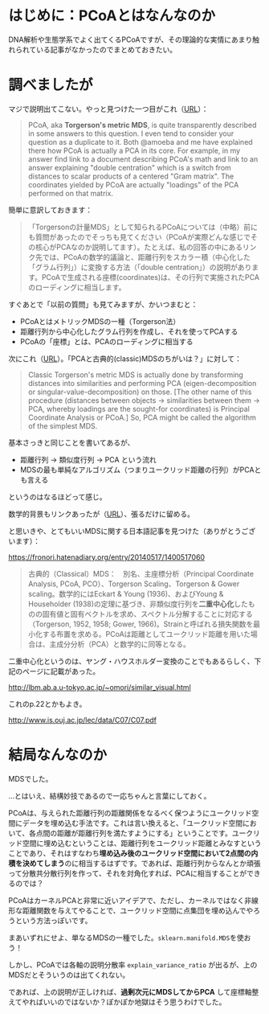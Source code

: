 # はじめに：PCoAとはなんなのか

DNA解析や生態学系でよく出てくるPCoAですが、その理論的な実情にあまり触れられている記事がなかったのでまとめておきたい。

# 調べましたが

マジで説明出てこない。やっと見つけた一つ目がこれ（[URL](https://stats.stackexchange.com/questions/222664/how-does-principal-coordinate-analysis-pcoa-work-as-compared-to-pca?noredirect=1&lq=1)）：


> PCoA, aka **Torgerson's metric MDS**, is quite transparently described in some answers to this question. I even tend to consider your question as a duplicate to it. Both @amoeba and me have explained there how PCoA is actually a PCA in its core. For example, in my answer find link to a document describing PCoA's math and link to an answer explaining "double centration" which is a switch from distances to scalar products of a centered "Gram matrix". The coordinates yielded by PCoA are actually "loadings" of the PCA performed on that matrix. 

簡単に意訳しておきます：

>「Torgersonの計量MDS」として知られるPCoAについては（中略）前にも質問があったのでそっちも見てください（PCoAが実際どんな感じでその核心がPCAなのか説明してます）。たとえば、私の回答の中にあるリンク先では、PCoAの数学的議論と、距離行列をスカラー積（中心化した「グラム行列」）に変換する方法（「double centration」）の説明があります。PCoAで生成される座標(coordinates)は、その行列で実施されたPCAのローディングに相当します。

すぐあとで「以前の質問」も見てみますが、かいつまむと：

- PCoAとはメトリックMDSの一種（Torgerson法）
- 距離行列から中心化したグラム行列を作成し、それを使ってPCAする
- PCoAの「座標」とは、PCAのローディングに相当する

次にこれ（[URL](https://stats.stackexchange.com/questions/14002/whats-the-difference-between-principal-component-analysis-and-multidimensional)）。「PCAと古典的(classic)MDSのちがいは？」に対して：

> Classic Torgerson's metric MDS is actually done by transforming distances into similarities and performing PCA (eigen-decomposition or singular-value-decomposition) on those. [The other name of this procedure (distances between objects -> similarities between them -> PCA, whereby loadings are the sought-for coordinates) is Principal Coordinate Analysis or PCoA.] So, PCA might be called the algorithm of the simplest MDS.

基本さっきと同じことを書いてあるが、

- 距離行列 -> 類似度行列 -> PCA という流れ
- MDSの最も単純なアルゴリズム（つまりユークリッド距離の行列）がPCAとも言える

というのはなるほどって感じ。

数学的背景もリンクあったが（[URL](http://web.archive.org/web/20160315120635/http://forrest.psych.unc.edu/teaching/p230/Torgerson.pdf)）、張るだけに留める。

と思いきや、とてもいいMDSに関する日本語記事を見つけた（ありがとうございます）：

https://fronori.hatenadiary.org/entry/20140517/1400517060

> 古典的（Classical）MDS：　別名、主座標分析（Principal Coordinate Analysis, PCoA, PCO）、Torgerson Scaling、Torgerson & Gower scaling。数学的にはEckart & Young (1936)、およびYoung & Householder (1938)の定理に基づき、非類似度行列を**二重中心化**したものの固有値と固有ベクトルを求め、スペクトル分解することに対応する（Torgerson, 1952, 1958; Gower, 1966)。Strainと呼ばれる損失関数を最小化する布置を求める。PCoAは距離としてユークリッド距離を用いた場合は、主成分分析（PCA）と数学的に同等となる。

二重中心化というのは、ヤング・ハウスホルダー変換のことでもあるらしく、下記のページに記載があった。

http://lbm.ab.a.u-tokyo.ac.jp/~omori/similar_visual.html

これのp.22とかもよき。

http://www.is.ouj.ac.jp/lec/data/C07/C07.pdf


# 結局なんなのか

MDSでした。

…とはいえ、結構妙技であるので一応ちゃんと言葉にしておく。

PCoAは、与えられた距離行列の距離関係をなるべく保つようにユークリッド空間にデータを埋め込む手法です。これは言い換えると、「ユークリッド空間において、各点間の距離が距離行列を満たすようにする」ということです。ユークリッド空間に埋め込むということは、距離行列をユークリッド距離とみなすということであり、それはすなわち**埋め込み後のユークリッド空間において2点間の内積を決めてしまう**のに相当するはずです。であれば、距離行列からなんとか頑張って分散共分散行列を作って、それを対角化すれば、PCAに相当することができるのでは？

PCoAはカーネルPCAと非常に近いアイデアで、ただし、カーネルではなく非線形な距離関数を与えてやることで、ユークリッド空間に点集団を埋め込んでやろうという方法っぽいです。

まあいずれにせよ、単なるMDSの一種でした。``sklearn.manifold.MDS``を使おう！

しかし、PCoAでは各軸の説明分散率 `explain_variance_ratio` が出るが、上のMDSだとそういうのは出てくれない。

であれば、上の説明が正しければ、**過剰次元にMDSしてからPCA** して座標軸整えてやればいいのではないか？ぽかぽか地獄はそう思うわけでした。


